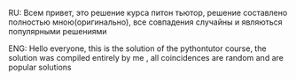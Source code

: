 RU: Всем привет, это решение курса питон тьютор, решение составлено полностью мною(оригинально), все совпадения случайны и являються популярными решениями


ENG: Hello everyone, this is the solution of the pythontutor course, the solution was compiled entirely by me , all coincidences are random and are popular solutions
